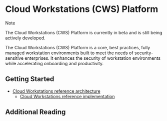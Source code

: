 # Cloud Workstations (CWS) Platform

> [!NOTE]  
> The Cloud Workstations (CWS) Platform is currently in beta and is still being
> actively developed.

The Cloud Workstations (CWS) Platform is a core, best practices, fully managed
workstation environments built to meet the needs of security-sensitive
enterprises. It enhances the security of workstation environments while
accelerating onboarding and productivity.

## Getting Started

- [Cloud Workstations reference architecture](/docs/platforms/cws/README.md)
  - [Cloud Workstations reference implementation](/docs/platforms/cws/reference-implementation.md)

## Additional Reading
